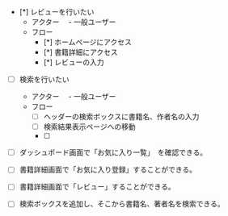 - [*] レビューを行いたい
    - アクター
        　- 一般ユーザー
    - フロー
         - [*] ホームページにアクセス
         - [*] 書籍詳細にアクセス
         - [*] レビューの入力

- [ ] 検索を行いたい
    - アクター
        　- 一般ユーザー
    - フロー
        - [ ] ヘッダーの検索ボックスに書籍名、作者名の入力
        - [ ] 検索結果表示ページへの移動
        - [ ] 





- [ ] ダッシュボード画面で「お気に入り一覧」　を確認できる。

- [ ] 書籍詳細画面で「お気に入り登録」することができる。

- [ ] 書籍詳細画面で「レビュー」することができる。

- [ ] 検索ボックスを追加し、そこから書籍名、著者名を検索できる。
